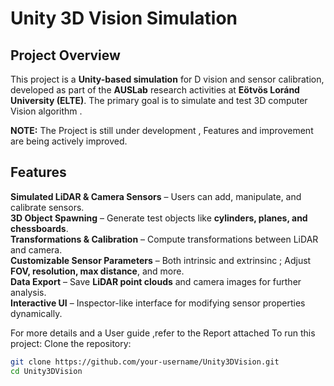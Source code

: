 # **Unity 3D Vision Simulation**

## **Project Overview**
This project is a **Unity-based simulation** for D vision and sensor calibration, developed as part of the **AUSLab** research activities at **Eötvös Loránd University (ELTE)**. The primary goal is to simulate and test 3D computer Vision algorithm .

 **NOTE:** The Project is still under development , Features and improvement are being actively improved.

## **Features**
 **Simulated LiDAR & Camera Sensors** – Users can add, manipulate, and calibrate sensors.  
**3D Object Spawning** – Generate test objects like **cylinders, planes, and chessboards**.  
**Transformations & Calibration** – Compute transformations between LiDAR and camera.  
**Customizable Sensor Parameters** – Both intrinsic and extrinsinc ; Adjust **FOV, resolution, max distance**, and more.  
 **Data Export** – Save **LiDAR point clouds** and camera images for further analysis.  
**Interactive UI** – Inspector-like interface for modifying sensor properties dynamically.  


For more details and a User guide ,refer to the Report attached 
To run this project:
Clone the repository:
```sh
git clone https://github.com/your-username/Unity3DVision.git
cd Unity3DVision
